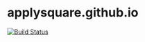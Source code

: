 applysquare.github.io
=====================

[![Build Status](https://travis-ci.org/applysquare/applysquare.github.io.svg)](https://travis-ci.org/applysquare/applysquare.github.io)


